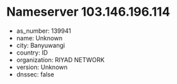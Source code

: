 # Nameserver 103.146.196.114

* as_number: 139941
* name: Unknown
* city: Banyuwangi
* country: ID
* organization: RIYAD NETWORK
* version: Unknown
* dnssec: false
